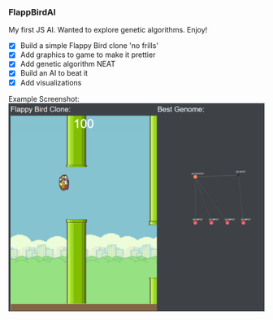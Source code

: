 ### FlappBirdAI
My first JS AI.  Wanted to explore genetic algorithms.  Enjoy!

- [x] Build a simple Flappy Bird clone 'no frills'
- [x] Add graphics to game to make it prettier
- [x] Add genetic algorithm NEAT
- [x] Build an AI to beat it
- [x] Add visualizations

Example Screenshot:  
![Screenshot](img/example.png)
